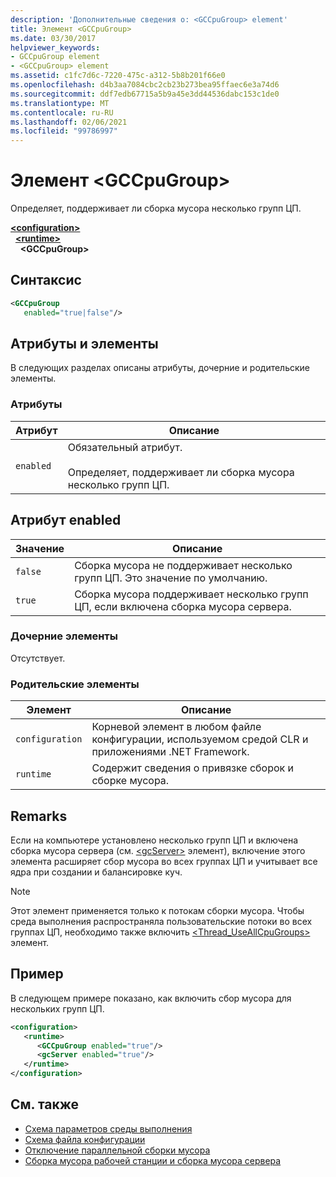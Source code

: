 ```yaml
---
description: 'Дополнительные сведения о: <GCCpuGroup> element'
title: Элемент <GCCpuGroup>
ms.date: 03/30/2017
helpviewer_keywords:
- GCCpuGroup element
- <GCCpuGroup> element
ms.assetid: c1fc7d6c-7220-475c-a312-5b8b201f66e0
ms.openlocfilehash: d4b3aa7084cbc2cb23b273bea95ffaec6e3a74d6
ms.sourcegitcommit: ddf7edb67715a5b9a45e3dd44536dabc153c1de0
ms.translationtype: MT
ms.contentlocale: ru-RU
ms.lasthandoff: 02/06/2021
ms.locfileid: "99786997"
---
```

# <a name="gccpugroup-element"></a>Элемент \<GCCpuGroup>

Определяет, поддерживает ли сборка мусора несколько групп ЦП.

[**\<configuration>**](../configuration-element.md)\
&nbsp;&nbsp;[**\<runtime>**](runtime-element.md)\
&nbsp;&nbsp;&nbsp;&nbsp;**\<GCCpuGroup>**

## <a name="syntax"></a>Синтаксис

```xml
<GCCpuGroup
   enabled="true|false"/>
```

## <a name="attributes-and-elements"></a>Атрибуты и элементы

В следующих разделах описаны атрибуты, дочерние и родительские элементы.

### <a name="attributes"></a>Атрибуты

|Атрибут|Описание|
|---------------|-----------------|
|`enabled`|Обязательный атрибут.<br /><br /> Определяет, поддерживает ли сборка мусора несколько групп ЦП.|

## <a name="enabled-attribute"></a>Атрибут enabled

|Значение|Описание|
|-----------|-----------------|
|`false`|Сборка мусора не поддерживает несколько групп ЦП. Это значение по умолчанию.|
|`true`|Сборка мусора поддерживает несколько групп ЦП, если включена сборка мусора сервера.|

### <a name="child-elements"></a>Дочерние элементы

Отсутствует.

### <a name="parent-elements"></a>Родительские элементы

|Элемент|Описание|
|-------------|-----------------|
|`configuration`|Корневой элемент в любом файле конфигурации, используемом средой CLR и приложениями .NET Framework.|
|`runtime`|Содержит сведения о привязке сборок и сборке мусора.|

## <a name="remarks"></a>Remarks

Если на компьютере установлено несколько групп ЦП и включена сборка мусора сервера (см. [\<gcServer>](gcserver-element.md) элемент), включение этого элемента расширяет сбор мусора во всех группах ЦП и учитывает все ядра при создании и балансировке куч.

> [!NOTE]
> Этот элемент применяется только к потокам сборки мусора. Чтобы среда выполнения распространяла пользовательские потоки во всех группах ЦП, необходимо также включить [\<Thread_UseAllCpuGroups>](thread-useallcpugroups-element.md) элемент.

## <a name="example"></a>Пример

В следующем примере показано, как включить сбор мусора для нескольких групп ЦП.

```xml
<configuration>
   <runtime>
      <GCCpuGroup enabled="true"/>
      <gcServer enabled="true"/>
   </runtime>
</configuration>
```

## <a name="see-also"></a>См. также

- [Схема параметров среды выполнения](index.md)
- [Схема файла конфигурации](../index.md)
- [Отключение параллельной сборки мусора](gcconcurrent-element.md#to-disable-background-garbage-collection)
- [Сборка мусора рабочей станции и сборка мусора сервера](../../../../standard/garbage-collection/workstation-server-gc.md)
